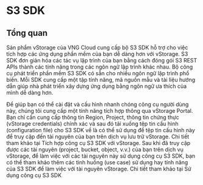 # S3 SDK

## Tổng quan <a href="#s3sdk-tongquan" id="s3sdk-tongquan"></a>

Sản phẩm vStorage của VNG Cloud cung cấp bộ S3 SDK hỗ trợ cho việc tích hợp các ứng dụng phần mềm của bạn dễ dàng hơn với vStorage. S3 SDK đơn giản hóa các tác vụ lập trình của bạn bằng cách đóng gói S3 REST APIs thành các tính năng trong các ngôn ngữ lập trình khác nhau. Bộ công cụ phát triển phần mềm S3 SDK có sẵn cho nhiều ngôn ngữ lập trình phổ biến. Mỗi SDK cung cấp một tập tính năng, mã nguồn mẫu và tài liệu hướng dẫn giúp nhà phát triển xây dựng ứng dụng bằng ngôn ngữ ưa thích của mình dễ dàng hơn.

Để giúp bạn có thể cài đặt và cấu hình nhanh chóng công cụ người dùng này, chúng tôi cung cấp một tính năng tích hợp thông qua vStorage Portal. Bạn chỉ cần cung cấp thông tin Region, Project, thông tin chứng thực (vStorage credentials) chính xác và sau đó tải xuống tệp tin cấu hình (configuration file) cho S3 SDK về là có thể sử dụng để tệp tin cấu hình này để truy cập đến tài nguyên của bạn trên dịch vụ lưu trữ vStorage. Chi tiết tham khảo tại Tích hợp công cụ S3 SDK với vStorage. Sau khi đã truy cập được các tài nguyên (project, bucket, object, v.v.) của bạn trên dịch vụ vStorage, để làm việc với các tài nguyên này sử dụng công cụ S3 SDK, bạn có thể tham khảo thêm các tình huống (use case) sử dụng hay tính năng của S3 SDK để làm việc với tài nguyên vStorage. Chi tiết tham khảo tại Sử dụng công cụ S3 SDK
